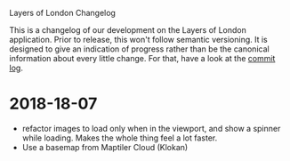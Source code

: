 Layers of London Changelog

This is a changelog of our development on the Layers of London application. Prior to release, this won't follow semantic versioning. It is designed to give an indication of progress rather than be the canonical information about every little change. For that, have a look at the [commit log](https://github.com/layersoflondon/application/commits/development).

# 2018-18-07

- refactor images to load only when in the viewport, and show a spinner while loading. Makes the whole thing feel a lot faster.
- Use a basemap from Maptiler Cloud (Klokan)
